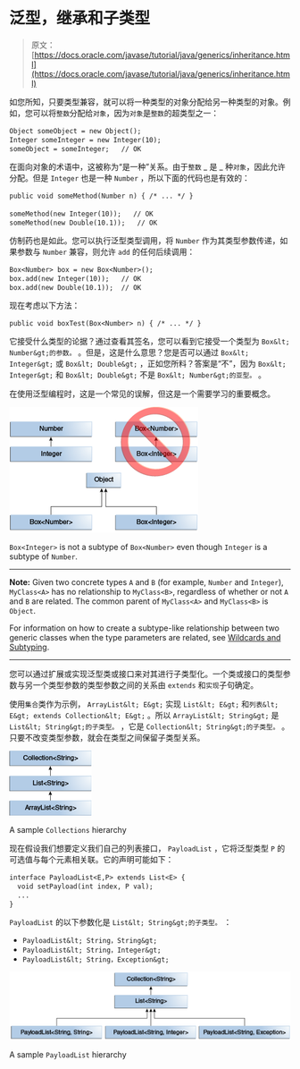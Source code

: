# 泛型，继承和子类型

> 原文： [https://docs.oracle.com/javase/tutorial/java/generics/inheritance.html](https://docs.oracle.com/javase/tutorial/java/generics/inheritance.html)

如您所知，只要类型兼容，就可以将一种类型的对象分配给另一种类型的对象。例如，您可以将`整数`分配给`对象`，因为`对象`是`整数`的超类型之一：

```
Object someObject = new Object();
Integer someInteger = new Integer(10);
someObject = someInteger;   // OK

```

在面向对象的术语中，这被称为“是一种”关系。由于`整数` _ 是 _ 种`对象`，因此允许分配。但是 `Integer` 也是一种 `Number` ，所以下面的代码也是有效的：

```
public void someMethod(Number n) { /* ... */ }

someMethod(new Integer(10));   // OK
someMethod(new Double(10.1));   // OK

```

仿制药也是如此。您可以执行泛型类型调用，将 `Number` 作为其类型参数传递，如果参数与 `Number` 兼容，则允许 `add` 的任何后续调用：

```
Box<Number> box = new Box<Number>();
box.add(new Integer(10));   // OK
box.add(new Double(10.1));  // OK

```

现在考虑以下方法：

```
public void boxTest(Box<Number> n) { /* ... */ }

```

它接受什么类型的论据？通过查看其签名，您可以看到它接受一个类型为 `Box&lt; Number&gt;的参数。` 。但是，这是什么意思？您是否可以通过 `Box&lt; Integer&gt;` 或 `Box&lt; Double&gt;` ，正如您所料？答案是“不”，因为 `Box&lt; Integer&gt;` 和 `Box&lt; Double&gt;` 不是 `Box&lt; Number&gt;的亚型。` 。

在使用泛型编程时，这是一个常见的误解，但这是一个需要学习的重要概念。

![diagram showing that Box<Integer> is not a subtype of Box<Number>](img/4953ad914ddbdaec1fe145e50985a7d2.jpg)

`Box<Integer>` is not a subtype of `Box<Number>` even though `Integer` is a subtype of `Number`.

* * *

**Note:** Given two concrete types `A` and `B` (for example, `Number` and `Integer`), `MyClass<A>` has no relationship to `MyClass<B>`, regardless of whether or not `A` and `B` are related. The common parent of `MyClass<A>` and `MyClass<B>` is `Object`.

For information on how to create a subtype-like relationship between two generic classes when the type parameters are related, see [Wildcards and Subtyping](subtyping.html).

* * *

您可以通过扩展或实现泛型类或接口来对其进行子类型化。一个类或接口的类型参数与另一个类型参数的类型参数之间的关系由 `extends` 和`实现`子句确定。

使用`集合`类作为示例， `ArrayList&lt; E&gt;` 实现 `List&lt; E&gt;` 和`列表&lt; E&gt; extends Collection&lt; E&gt;` 。所以 `ArrayList&lt; String&gt;` 是 `List&lt; String&gt;的子类型。` ，它是 `Collection&lt; String&gt;的子类型。` 。只要不改变类型参数，就会在类型之间保留子类型关系。

![diagram showing a sample collections hierarchy: ArrayList<String> is a subtype of List<String>, which is a subtype of Collection<String>.](img/53a7bba39584accc105f76c8b7af56b3.jpg)

A sample `Collections` hierarchy

现在假设我们想要定义我们自己的列表接口， `PayloadList` ，它将泛型类型 `P` 的可选值与每个元素相关联。它的声明可能如下：

```
interface PayloadList<E,P> extends List<E> {
  void setPayload(int index, P val);
  ...
}

```

`PayloadList` 的以下参数化是 `List&lt; String&gt;的子类型。` ：

*   `PayloadList&lt; String，String&gt;`
*   `PayloadList&lt; String，Integer&gt;`
*   `PayloadList&lt; String，Exception&gt;`

![diagram showing an example PayLoadList hierarchy: PayloadList<String, String> is a subtype of List<String>, which is a subtype of Collection<String>. At the same level of PayloadList<String,String> is PayloadList<String, Integer> and PayloadList<String, Exceptions>.](img/4ba0deb28efaf72ab893f651aff1a11b.jpg)

A sample `PayloadList` hierarchy